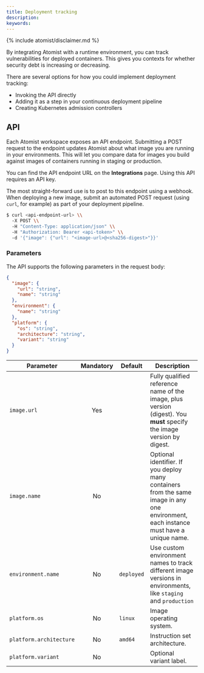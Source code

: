 ```yaml
---
title: Deployment tracking
description:
keywords:
---
```


{% include atomist/disclaimer.md %}

By integrating Atomist with a runtime environment, you can track vulnerabilities
for deployed containers. This gives you contexts for whether security debt is
increasing or decreasing.

There are several options for how you could implement deployment tracking:

- Invoking the API directly
- Adding it as a step in your continuous deployment pipeline
- Creating Kubernetes admission controllers

## API

Each Atomist workspace exposes an API endpoint. Submitting a POST request to the
endpoint updates Atomist about what image you are running in your environments.
This will let you compare data for images you build against images of containers
running in staging or production.

You can find the API endpoint URL on the **Integrations** page. Using this API
requires an API key.

The most straight-forward use is to post to this endpoint using a webhook. When
deploying a new image, submit an automated POST request (using `curl`, for
example) as part of your deployment pipeline.

```bash
$ curl <api-endpoint-url> \\
  -X POST \\
  -H "Content-Type: application/json" \\
  -H "Authorization: Bearer <api-token>" \\
  -d '{"image": {"url": "<image-url>@<sha256-digest>"}}'
```

### Parameters

The API supports the following parameters in the request body:

```json
{
  "image": {
    "url": "string",
    "name": "string"
  },
  "environment": {
    "name": "string"
  },
  "platform": {
    "os": "string",
    "architecture": "string",
    "variant": "string"
  }
}
```

| Parameter               | Mandatory | Default    | Description                                                                                                                           |
| ----------------------- | :-------: | ---------- | ------------------------------------------------------------------------------------------------------------------------------------- |
| `image.url`             |    Yes    |            | Fully qualified reference name of the image, plus version (digest). You **must** specify the image version by digest.                 |
| `image.name`            |    No     |            | Optional identifier. If you deploy many containers from the same image in any one environment, each instance must have a unique name. |
| `environment.name`      |    No     | `deployed` | Use custom environment names to track different image versions in environments, like `staging` and `production`                       |
| `platform.os`           |    No     | `linux`    | Image operating system.                                                                                                               |
| `platform.architecture` |    No     | `amd64`    | Instruction set architecture.                                                                                                         |
| `platform.variant`      |    No     |            | Optional variant label.                                                                                                               |
